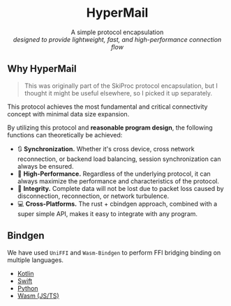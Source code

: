 <h1 align="center">
	HyperMail
</h1>

<p align="center">
	A simple protocol encapsulation
	<br/>
	<i>designed to provide lightweight, fast, and high-performance connection flow</i>
</p1>

## Why HyperMail

> This was originally part of the SkiProc protocol encapsulation, but I thought it might be useful elsewhere, so I picked it up separately.

This protocol achieves the most fundamental and critical connectivity concept with minimal data size expansion.

By utilizing this protocol and **reasonable program design**, the following functions can theoretically be achieved:

+ 🔃 **Synchronization.** Whether it's cross device, cross network reconnection, or backend load balancing, session synchronization can always be ensured.
+ 🚀 **High-Performance.** Regardless of the underlying protocol, it can always maximize the performance and characteristics of the protocol.
+ 🧷 **Integrity.** Complete data will not be lost due to packet loss caused by disconnection, reconnection, or network turbulence.
+ 💻️ **Cross-Platforms.** The rust + cbindgen approach, combined with a super simple API, makes it easy to integrate with any program.

## Bindgen
We have used `UniFFI` and `Wasm-Bindgen` to perform FFI bridging binding on multiple languages.

+ [Kotlin][UniFFI]
+ [Swift][UniFFI]
+ [Python][UniFFI]
+ [Wasm (JS/TS)](https://github.com/rustwasm/wasm-bindgen)

[UniFFI]: https://github.com/mozilla/uniffi-rs